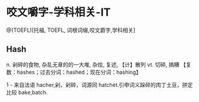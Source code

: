 # 咬文嚼字-学科相关-IT

@(TOEFL)[托福, TOEFL, 词根词缀,咬文爵字,学科相关]



## Hash

n. 剁碎的食物, 杂乱无章的的一大堆, 杂烩, 复述, 【计】散列
vt. 切碎, 搞糟
【复数：hashes；过去分词：hashed；现在分词：hashing】

1 - 来自法语 hacher,剁，剁碎，词源同 hatchet.引申词义跺碎的肉丁土豆，拼定比较 bake,batch.